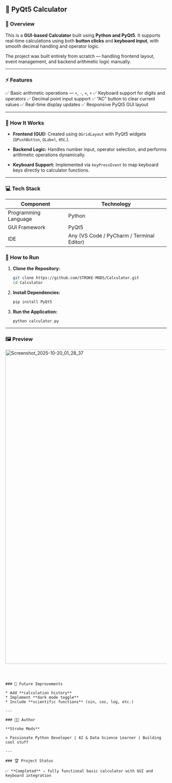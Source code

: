 ## 🧮 PyQt5 Calculator

### 📘 Overview

This is a **GUI-based Calculator** built using **Python and PyQt5**.
It supports real-time calculations using both **button clicks** and **keyboard input**, with smooth decimal handling and operator logic.

The project was built entirely from scratch — handling frontend layout, event management, and backend arithmetic logic manually.

---

### ⚡ Features

✅ Basic arithmetic operations — `+`, `-`, `×`, `÷`
✅ Keyboard support for digits and operators
✅ Decimal point input support
✅ “AC” button to clear current values
✅ Real-time display updates
✅ Responsive PyQt5 GUI layout

---

### 🧠 How It Works

* **Frontend (GUI):**
  Created using `QGridLayout` with PyQt5 widgets (`QPushButton`, `QLabel`, etc.).

* **Backend Logic:**
  Handles number input, operator selection, and performs arithmetic operations dynamically.

* **Keyboard Support:**
  Implemented via `keyPressEvent` to map keyboard keys directly to calculator functions.

---

### 💻 Tech Stack

| Component            | Technology                                |
| -------------------- | ----------------------------------------- |
| Programming Language | Python                                    |
| GUI Framework        | PyQt5                                     |
| IDE                  | Any (VS Code / PyCharm / Terminal Editor) |



### 🚀 How to Run

1. **Clone the Repository:**

   ```bash
   git clone https://github.com/STROKE-MODS/Calculator.git
   cd Calculator
   ```

2. **Install Dependencies:**

   ```bash
   pip install PyQt5
   ```

3. **Run the Application:**

   ```bash
   python calculator.py
   ```

---

### 🖼️ Preview

<img width="1745" height="981" alt="Screenshot_2025-10-20_01_28_37" src="https://github.com/user-attachments/assets/b3891ae9-83d5-4da8-bc4d-53a476ecf8fe" />



```



### 🎯 Future Improvements

* Add **calculation history**
* Implement **dark mode toggle**
* Include **scientific functions** (sin, cos, log, etc.)

---

### 👨‍💻 Author

**Stroke Mods**

> Passionate Python Developer | AI & Data Science Learner | Building cool stuff

---

### 🏆 Project Status

✅ **Completed** — fully functional basic calculator with GUI and keyboard integration
